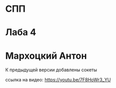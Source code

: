 # CПП
# Лаба 4
# Мархоцкий Антон

К предыдущей версии добавлены сокеты

ссылка на видео: https://youtu.be/7F8HoWr3_YU